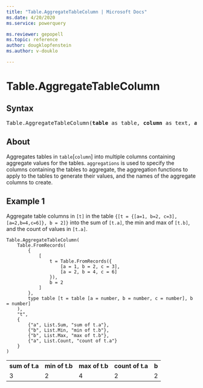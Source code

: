 ```yaml
---
title: "Table.AggregateTableColumn | Microsoft Docs"
ms.date: 4/20/2020
ms.service: powerquery

ms.reviewer: gepopell
ms.topic: reference
author: dougklopfenstein
ms.author: v-douklo

---
```

# Table.AggregateTableColumn

## Syntax

<pre>
Table.AggregateTableColumn(<b>table</b> as table, <b>column</b> as text, <b>aggregations</b> as list) as table
</pre>
  
## About  
Aggregates tables in `table`[`column`] into multiple columns containing aggregate values for the tables. `aggregations` is used to specify the columns containing the tables to aggregate, the aggregation functions to apply to the tables to generate their values, and the names of the aggregate columns to create.

## Example 1
Aggregate table columns in `[t]` in the table `{[t = {[a=1, b=2, c=3], [a=2,b=4,c=6]}, b = 2]}` into the sum of `[t.a]`, the min and max of `[t.b]`, and the count of values in `[t.a]`.

```powerquery-m
Table.AggregateTableColumn(
    Table.FromRecords(
        {
            [
                t = Table.FromRecords({
                    [a = 1, b = 2, c = 3],
                    [a = 2, b = 4, c = 6]
                }),
                b = 2
            ]
        },
        type table [t = table [a = number, b = number, c = number], b = number]
    ),
    "t",
    {
        {"a", List.Sum, "sum of t.a"},
        {"b", List.Min, "min of t.b"},
        {"b", List.Max, "max of t.b"},
        {"a", List.Count, "count of t.a"}
    }
)
```

<table> <tr> <th>sum of t.a</th> <th>min of t.b</th> <th>max of t.b</th> <th>count of t.a</th> <th>b</th> </tr> <tr> <td>3</td> <td>2</td> <td>4</td> <td>2</td> <td>2</td> </tr> </table>
